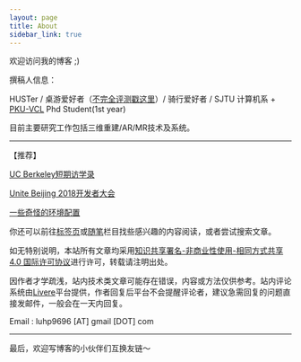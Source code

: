 ```yaml
---
layout: page
title: About
sidebar_link: true
---
```


欢迎访问我的博客 ;)

撰稿人信息：

HUSTer / 桌游爱好者（[不完全评测戳这里](https://leohope.com/%E7%8E%A9%E6%B8%B8%E6%88%8F/2017/07/05/boardgames/)）/ 骑行爱好者 / SJTU 计算机系 + [PKU-VCL](http://vcl.idm.pku.edu.cn/) Phd Student(1st year)

目前主要研究工作包括三维重建/AR/MR技术及系统。

---

【推荐】

[UC Berkeley短期访学录](https://leohope.com/tag/#/BerkeleyTour)

[Unite Beijing 2018开发者大会](https://leohope.com/tag/#/Unite2018)

[一些奇怪的环境配置](https://leohope.com/tag/#/Environment)

你还可以前往[标签页](https://leohope.com/tags/)或[随笔](https://leohope.com/category/#/%E5%86%99%E9%9A%8F%E7%AC%94)栏目找些感兴趣的内容阅读，或者尝试搜索文章。



如无特别说明，本站所有文章均采用[知识共享署名-非商业性使用-相同方式共享 4.0 国际许可协议](https://creativecommons.org/licenses/by-nc-sa/4.0/)进行许可，转载请注明出处。

因作者才学疏浅，站内技术类文章可能存在错误，内容或方法仅供参考。站内评论系统由[Livere](https://livere.com/)平台提供，作者回复后平台不会提醒评论者，建议急需回复的问题直接发邮件，一般会在一天内回复。

Email :  luhp9696 [AT] gmail [DOT] com

---

最后，欢迎写博客的小伙伴们互换友链～